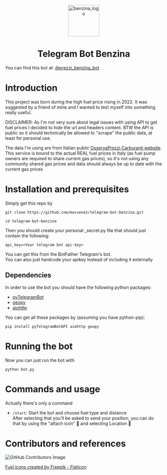 <p align="center">
<img align="center" width="100px" src="https://www.venez.it/assets/gas-pump.png" alt="benzina_logo" />
<h1 align="center">Telegram Bot Benzina</h1>
</p>


 You can find this bot at:
[@prezzi_benzina_bot](https://t.me/prezzi_benzina_bot)


# Introduction
This project was born during the high fuel price rising in 2022. It was suggested by a friend of mine and I wanted to test myself into something really useful.  

DISCLAIMER: As I'm not very sure about legal issues with using API to get fuel prices I decided to hide the url and headers content. BTW the API is public so it should technically be allowed to "scrape" the public data, at least for personal use.  

The data I'm using are from Italian public [OsservaPrezzi Carburanti website](https://carburanti.mise.gov.it/ospzSearch/home). This service is bound to the actual REAL fuel prices in Italy (as fuel pump owners are required to share current gas prices), so it's not using any community shared gas prices and data should always be up to date with the current gas prices

# Installation and prerequisites
Simply get this repo by 
```
git clone https://github.com/macvenez/telegram-bot-benzina.git
```
```
cd telegram-bot-benzina
```
Then you should create your personal _secret.py file that should just contain the following:
```
api_key=<Your telegram bot api-key>
```
You can get this from the BotFather Telegram's bot.  
You can also just hardcode your apikey instead of including it externally
## Dependencies
In order to use the bot you should have the following python packages:
- [pyTelegramBot](https://github.com/eternnoir/pyTelegramBotAPI)
- [geopy](https://github.com/geopy/geopy)
- [aiohttp](https://github.com/aio-libs/aiohttp)  

You can get all these packages by (assuming you have python-pip):
```
pip install pyTelegramBotAPI aiohttp geopy
```

# Running the bot
Now you can just run the bot with
```
python bot.py

```

# Commands and usage
Actually there's only a command
* `/start`: Start the bot and choose fuel type and distance  
After selecting that you'll be asked to send your position, you can do that by using the "attach icon" :paperclip: and selecting Location :pushpin:

# Contributors and references
![GitHub Contributors Image](https://contrib.rocks/image?repo=macvenez/telegram-bot-benzina)  

[Fuel icons created by Freepik - Flaticon](https://www.flaticon.com/free-icons/fuel)